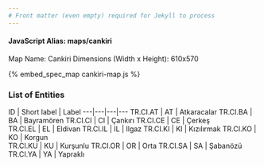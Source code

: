 ```yaml
---
# Front matter (even empty) required for Jekyll to process
---
```


#### JavaScript Alias: maps/cankiri

Map Name: Cankiri
Dimensions (Width x Height): 610x570



{% embed_spec_map cankiri-map.js %}

### List of Entities

ID | Short label | Label
---|---|---|---
TR.CI.AT | AT | Atkaracalar
TR.CI.BA | BA | Bayramören
TR.CI.CI | CI | Çankırı
TR.CI.CE | CE | Çerkeş		
TR.CI.EL | EL | Eldivan
TR.CI.IL | IL | Ilgaz
TR.CI.KI | KI | Kızılırmak
TR.CI.KO | KO | Korgun		
TR.CI.KU | KU | Kurşunlu
TR.CI.OR | OR | Orta
TR.CI.SA | SA | Şabanözü
TR.CI.YA | YA | Yapraklı